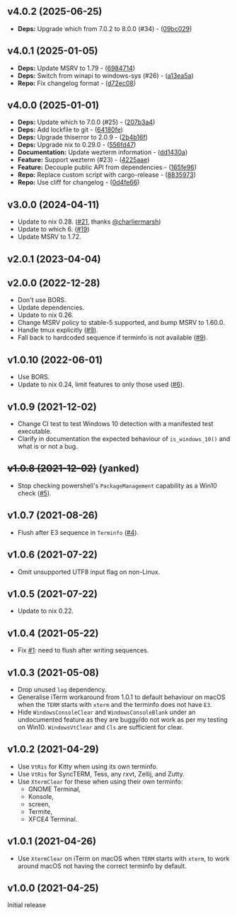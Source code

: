 
## v4.0.2 (2025-06-25)

- **Deps:** Upgrade which from 7.0.2 to 8.0.0 (#34) - ([09bc029](https://github.com/watchexec/clearscreen/commit/09bc0299f4c3dee10b3e155a88beafa0f2b82747))

## v4.0.1 (2025-01-05)

- **Deps:** Update MSRV to 1.79 - ([6984714](https://github.com/watchexec/clearscreen/commit/69847147d4deea47808e317d8b5f34b16a616ef2))
- **Deps:** Switch from winapi to windows-sys (#26) - ([a13ea5a](https://github.com/watchexec/clearscreen/commit/a13ea5a6da2163a7f1efa8625f74cf84505c0845))
- **Repo:** Fix changelog format - ([d72ec08](https://github.com/watchexec/clearscreen/commit/d72ec08ad20fd3b32434ed285f062cd5d3e795c0))

## v4.0.0 (2025-01-01)

- **Deps:** Update which to 7.0.0 (#25) - ([207b3a4](https://github.com/watchexec/clearscreen/commit/207b3a4fdf7109faefc699250fb710dcfda18b83))
- **Deps:** Add lockfile to git - ([64180fe](https://github.com/watchexec/clearscreen/commit/64180fe2d7db612633a77337159b020fbac93e68))
- **Deps:** Upgrade thiserror to 2.0.9 - ([2b4b16f](https://github.com/watchexec/clearscreen/commit/2b4b16f6d18fefc2324a36dc4f005c84b5245684))
- **Deps:** Upgrade nix to 0.29.0 - ([556fd47](https://github.com/watchexec/clearscreen/commit/556fd4719a527fac463b6d70ea0539ff72bb0f93))
- **Documentation:** Update wezterm information - ([dd1430a](https://github.com/watchexec/clearscreen/commit/dd1430a5f8d106f4e9d5951e7c1358202c0994d2))
- **Feature:** Support wezterm (#23) - ([4225aae](https://github.com/watchexec/clearscreen/commit/4225aae53a68720072bcaa76edb1e00362684218))
- **Feature:** Decouple public API from dependencies - ([165fe96](https://github.com/watchexec/clearscreen/commit/165fe96b0f6a918d093001b827517c0e65c5dace))
- **Repo:** Replace custom script with cargo-release - ([8835973](https://github.com/watchexec/clearscreen/commit/8835973168a3c422afbcde4f39e1b60b3a87c795))
- **Repo:** Use cliff for changelog - ([0d4fe66](https://github.com/watchexec/clearscreen/commit/0d4fe669f7f4625ea86414d8d18aeab3e3c70fc8))

## v3.0.0 (2024-04-11)

- Update to nix 0.28. ([#21](https://github.com/watchexec/clearscreen/pull/21), thanks [@charliermarsh](https://github.com/charliermarsh))
- Update to which 6. ([#19](https://github.com/watchexec/clearscreen/pull/19))
- Update MSRV to 1.72.

## v2.0.1 (2023-04-04)

## v2.0.0 (2022-12-28)

- Don't use BORS.
- Update dependencies.
- Update to nix 0.26.
- Change MSRV policy to stable-5 supported, and bump MSRV to 1.60.0.
- Handle tmux explicitly ([#9](https://github.com/watchexec/clearscreen/pull/9)).
- Fall back to hardcoded sequence if terminfo is not available ([#9](https://github.com/watchexec/clearscreen/pull/9)).

## v1.0.10 (2022-06-01)

- Use BORS.
- Update to nix 0.24, limit features to only those used ([#6](https://github.com/watchexec/clearscreen/pull/6)).

## v1.0.9 (2021-12-02)

- Change CI test to test Windows 10 detection with a manifested test executable.
- Clarify in documentation the expected behaviour of `is_windows_10()` and what is or not a bug.

## ~~v1.0.8 (2021-12-02)~~ (yanked)

- Stop checking powershell's `PackageManagement` capability as a Win10 check
  ([#5](https://github.com/watchexec/clearscreen/issues/5)).

## v1.0.7 (2021-08-26)

- Flush after E3 sequence in `Terminfo` ([#4](https://github.com/watchexec/clearscreen/issues/4)).

## v1.0.6 (2021-07-22)

- Omit unsupported UTF8 input flag on non-Linux.

## v1.0.5 (2021-07-22)

- Update to nix 0.22.

## v1.0.4 (2021-05-22)

- Fix [#1](https://github.com/watchexec/clearscreen/issues/1): need to flush after writing sequences.

## v1.0.3 (2021-05-08)

- Drop unused `log` dependency.
- Generalise iTerm workaround from 1.0.1 to default behaviour on macOS when the `TERM` starts with
  `xterm` and the terminfo does not have `E3`.
- Hide `WindowsConsoleClear` and `WindowsConsoleBlank` under an undocumented feature as they are
  buggy/do not work as per my testing on Win10. `WindowsVtClear` and `Cls` are sufficient for clear.

## v1.0.2 (2021-04-29)

- Use `VtRis` for Kitty when using its own terminfo.
- Use `VtRis` for SyncTERM, Tess, any rxvt, Zellij, and Zutty.
- Use `XtermClear` for these when using their own terminfo:
  - GNOME Terminal,
  - Konsole,
  - screen,
  - Termite,
  - XFCE4 Terminal.

## v1.0.1 (2021-04-26)

- Use `XtermClear` on iTerm on macOS when `TERM` starts with `xterm`, to work around macOS not
  having the correct terminfo by default.

## v1.0.0 (2021-04-25)

Initial release
